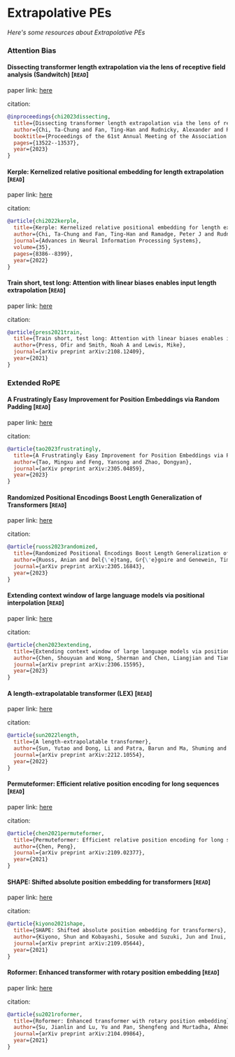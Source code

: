 # Extrapolative PEs
*Here's some resources about Extrapolative PEs*



### Attention Bias


#### Dissecting transformer length extrapolation via the lens of receptive field analysis (Sandwitch) [`READ`]

paper link: [here](https://aclanthology.org/2023.acl-long.756.pdf)

citation: 
```bibtex
@inproceedings{chi2023dissecting,
  title={Dissecting transformer length extrapolation via the lens of receptive field analysis},
  author={Chi, Ta-Chung and Fan, Ting-Han and Rudnicky, Alexander and Ramadge, Peter},
  booktitle={Proceedings of the 61st Annual Meeting of the Association for Computational Linguistics (Volume 1: Long Papers)},
  pages={13522--13537},
  year={2023}
}
```

#### Kerple: Kernelized relative positional embedding for length extrapolation [`READ`]

paper link: [here](https://proceedings.neurips.cc/paper_files/paper/2022/file/37a413841a614b5414b333585e7613b8-Paper-Conference.pdf)

citation: 
```bibtex
@article{chi2022kerple,
  title={Kerple: Kernelized relative positional embedding for length extrapolation},
  author={Chi, Ta-Chung and Fan, Ting-Han and Ramadge, Peter J and Rudnicky, Alexander},
  journal={Advances in Neural Information Processing Systems},
  volume={35},
  pages={8386--8399},
  year={2022}
}
```
    
    


#### Train short, test long: Attention with linear biases enables input length extrapolation [`READ`]

paper link: [here](https://arxiv.org/pdf/2108.12409.pdf%5C)

citation: 
```bibtex
@article{press2021train,
  title={Train short, test long: Attention with linear biases enables input length extrapolation},
  author={Press, Ofir and Smith, Noah A and Lewis, Mike},
  journal={arXiv preprint arXiv:2108.12409},
  year={2021}
}
```
    



### Extended RoPE

#### A Frustratingly Easy Improvement for Position Embeddings via Random Padding [`READ`]

paper link: [here](https://arxiv.org/pdf/2305.04859)

citation: 
```bibtex
@article{tao2023frustratingly,
  title={A Frustratingly Easy Improvement for Position Embeddings via Random Padding},
  author={Tao, Mingxu and Feng, Yansong and Zhao, Dongyan},
  journal={arXiv preprint arXiv:2305.04859},
  year={2023}
}
```
    
#### Randomized Positional Encodings Boost Length Generalization of Transformers [`READ`]

paper link: [here](https://arxiv.org/pdf/2305.16843)

citation: 
```bibtex
@article{ruoss2023randomized,
  title={Randomized Positional Encodings Boost Length Generalization of Transformers},
  author={Ruoss, Anian and Del{\'e}tang, Gr{\'e}goire and Genewein, Tim and Grau-Moya, Jordi and Csord{\'a}s, R{\'o}bert and Bennani, Mehdi and Legg, Shane and Veness, Joel},
  journal={arXiv preprint arXiv:2305.16843},
  year={2023}
}
```
    

#### Extending context window of large language models via positional interpolation [`READ`]

paper link: [here](https://arxiv.org/pdf/2306.15595)

citation: 
```bibtex
@article{chen2023extending,
  title={Extending context window of large language models via positional interpolation},
  author={Chen, Shouyuan and Wong, Sherman and Chen, Liangjian and Tian, Yuandong},
  journal={arXiv preprint arXiv:2306.15595},
  year={2023}
}
```
    

#### A length-extrapolatable transformer (LEX) [`READ`]

paper link: [here](https://arxiv.org/pdf/2212.10554)

citation: 
```bibtex
@article{sun2022length,
  title={A length-extrapolatable transformer},
  author={Sun, Yutao and Dong, Li and Patra, Barun and Ma, Shuming and Huang, Shaohan and Benhaim, Alon and Chaudhary, Vishrav and Song, Xia and Wei, Furu},
  journal={arXiv preprint arXiv:2212.10554},
  year={2022}
}
```

#### Permuteformer: Efficient relative position encoding for long sequences [`READ`]

paper link: [here](https://arxiv.org/pdf/2109.02377)

citation: 
```bibtex
@article{chen2021permuteformer,
  title={Permuteformer: Efficient relative position encoding for long sequences},
  author={Chen, Peng},
  journal={arXiv preprint arXiv:2109.02377},
  year={2021}
}
```

#### SHAPE: Shifted absolute position embedding for transformers [`READ`]

paper link: [here](https://arxiv.org/pdf/2109.05644)

citation: 
```bibtex
@article{kiyono2021shape,
  title={SHAPE: Shifted absolute position embedding for transformers},
  author={Kiyono, Shun and Kobayashi, Sosuke and Suzuki, Jun and Inui, Kentaro},
  journal={arXiv preprint arXiv:2109.05644},
  year={2021}
}
```



#### Roformer: Enhanced transformer with rotary position embedding [`READ`]

paper link: [here](https://arxiv.org/pdf/2104.09864)

citation: 
```bibtex
@article{su2021roformer,
  title={Roformer: Enhanced transformer with rotary position embedding},
  author={Su, Jianlin and Lu, Yu and Pan, Shengfeng and Murtadha, Ahmed and Wen, Bo and Liu, Yunfeng},
  journal={arXiv preprint arXiv:2104.09864},
  year={2021}
}
```


    
    